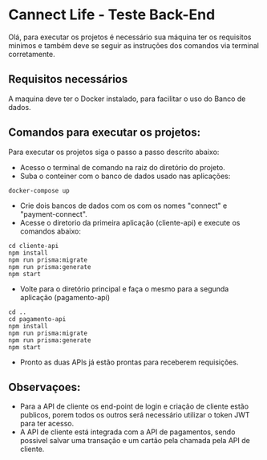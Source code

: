 # Cannect Life - Teste Back-End

Olá, para executar os projetos é necessário sua máquina ter os requisitos minimos e também deve se seguir
as instruções dos comandos via terminal corretamente.

## Requisitos necessários

A maquina deve ter o Docker instalado, para facilitar o uso do Banco de dados.

## Comandos para executar os projetos:

Para executar os projetos siga o passo a passo descrito abaixo:

* Acesso o terminal de comando na raiz do diretório do projeto.
* Suba o conteiner com o banco de dados usado nas aplicações:
```shell
docker-compose up
```
* Crie dois bancos de dados com os com os nomes "connect" e "payment-connect".
* Acesse o diretorio da primeira aplicação (cliente-api) e execute os comandos abaixo:
```shell
cd cliente-api
npm install
npm run prisma:migrate
npm run prisma:generate
npm start
```
* Volte para o diretório principal e faça o mesmo para a segunda aplicação (pagamento-api)
```shell
cd ..
cd pagamento-api
npm install
npm run prisma:migrate
npm run prisma:generate
npm start
```
* Pronto as duas APIs já estão prontas para receberem requisições.

## Observaçoes:

* Para a API de cliente os end-point de login e criação de cliente estão publicos, porem todos os outros
será necessário utilizar o token JWT para ter acesso.
* A API de cliente está integrada com a API de pagamentos, sendo possivel salvar uma transação e um cartão pela 
chamada pela API de cliente.
